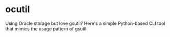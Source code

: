 # ocutil
Using Oracle storage but love gsutil? Here's a simple Python-based CLI tool that mimics the usage pattern of gsutil
